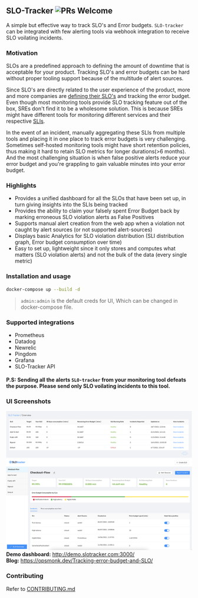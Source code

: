 ## SLO-Tracker ![PRs Welcome](https://img.shields.io/badge/PRs-welcome-brightgreen.svg?style=flat-square) 
A simple but effective way to track SLO's and Error budgets. `SLO-tracker` can be integrated with few alerting tools via webhook integration to receive SLO voilating incidents. 

### Motivation
SLOs are a predefined approach to defining the amount of downtime that is acceptable for your product. Tracking SLO's and error budgets can be hard without proper tooling support because of the multitude of alert sources. 

Since SLO's are directly related to the user experience of the product, more and more companies are [defining their SLO's](https://cloud.google.com/blog/products/devops-sre/availability-part-deux-cre-life-lessons) and tracking the error budget. Even though most monitoring tools provide SLO tracking feature out of the box, SREs don't find it to be a wholesome solution. This is because SREs might have different tools for monitoring different services and their respective [SLIs](https://newrelic.com/blog/best-practices/best-practices-for-setting-slos-and-slis-for-modern-complex-systems). 

In the event of an incident, manually aggregating these SLIs from multiple tools and placing it in one place to track error budgets is very challenging. Sometimes self-hosted monitoring tools might have short retention policies, thus making it hard to retain SLO metrics for longer durations(>6 months). And the most challenging situation is when false positive alerts reduce your error budget and you're grappling to gain valuable minutes into your error budget. 

### Highlights
- Provides a unified dashboard for all the SLOs that have been set up, in turn giving insights into the SLIs being tracked
- Provides the ability to claim your falsely spent Error Budget back by marking erroneous SLO violation alerts as False Positives
- Supports manual alert creation from the web app when a violation not caught by alert sources (or not supported alert-sources)
- Displays basic Analytics for SLO violation distribution (SLI distribution graph, Error budget consumption over time)
- Easy to set up, lightweight since it only stores and computes what matters (SLO violation alerts) and not the bulk of the data (every single metric) 

### Installation and usage
```sh    
docker-compose up --build -d      
```    
> `admin:admin` is the default creds for UI, Which can be changed in docker-compose file.

### Supported integrations
- Prometheus
- Datadog
- Newrelic
- Pingdom
- Grafana
- SLO-Tracker API  

#### P.S: Sending all the alerts `SLO-tracker` from your monitoring tool defeats the purpose. Please send only SLO voilating incidents to this tool.   
 
### UI Screenshots
![SLO-Overview](images/slo-overview.png) 
![SLO-InDetailed](images/detailed-slo.png)
**Demo dashboard:** http://demo.slotracker.com:3000/   
**Blog:** https://opsmonk.dev/Tracking-error-budget-and-SLO/   

### Contributing

Refer to [CONTRIBUTING.md](https://github.com/roshan8/slo-tracker/blob/main/CONTRIBUTING.md)
